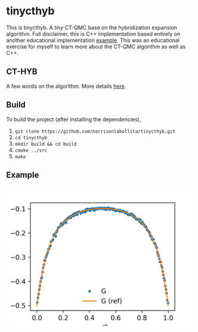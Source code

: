 # tinycthyb

This is tinycthyb. A _tiny_ CT-QMC base on the hybridization expansion algorithm. Full disclaimer, this is C++ implementation based entirely on another educational implementation [example](https://github.com/HugoStrand/cthyb.jl). This was an educational exercise for myself to learn more about the CT-QMC algorithm as well as C++.

## CT-HYB
A few words on the algorithm. More details [here](https://journals.aps.org/rmp/abstract/10.1103/RevModPhys.83.349).

## Build
To build the project (after installing the dependencies),

1. ``git clone https://github.com/harrisonlabollita/tinycthyb.git``
2. ``cd tinycthyb``
3. ``mkdir build && cd build``
4. ``cmake ../src``
5. ``make``

## Example
<p align="center"> <img src="doc/g_tau.png" alt="example" width="500"/></p>

